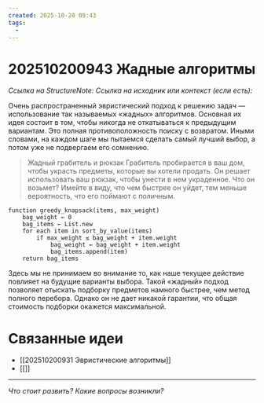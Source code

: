 ```yaml
---
created: 2025-10-20 09:43
tags:
  - 
---
```

# 202510200943 Жадные алгоритмы

*Ссылка на StructureNote:*
*Ссылка на исходник или контекст (если есть):* 

Очень распространенный эвристический подход к решению задач — использование так называемых «жадных» алгоритмов. Основная их идея состоит в том, чтобы никогда не откатываться к предыдущим вариантам. Это полная противоположность поиску с возвратом. Иными словами, на каждом шаге мы пытаемся сделать самый лучший выбор, а потом уже не подвергаем его сомнению.

> Жадный грабитель и рюкзак Грабитель пробирается в ваш дом, чтобы украсть предметы, которые вы хотели продать. Он решает использовать ваш рюкзак, чтобы унести в нем украденное. Что он возьмет? Имейте в виду, что чем быстрее он уйдет, тем меньше вероятность, что его поймают с поличным.

```
function greedy_knapsack(items, max_weight)
    bag_weight ← 0
    bag_items ← List.new
    for each item in sort_by_value(items)
        if max_weight ≤ bag_weight + item.weight
            bag_weight ← bag_weight + item.weight
            bag_items.append(item)
    return bag_items
```

Здесь мы не принимаем во внимание то, как наше текущее действие повлияет на будущие варианты выбора. Такой «жадный» подход позволяет отыскать подборку предметов намного быстрее, чем метод полного перебора. Однако он не дает никакой гарантии, что общая стоимость подборки окажется максимальной.

# Связанные идеи

- [[202510200931 Эвристические алгоритмы]]
- [[]]
---

*Что стоит развить? Какие вопросы возникли?*
